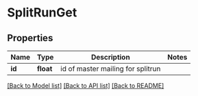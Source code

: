 # SplitRunGet

## Properties
Name | Type | Description | Notes
------------ | ------------- | ------------- | -------------
**id** | **float** | id of master mailing for splitrun | 

[[Back to Model list]](../README.md#documentation-for-models) [[Back to API list]](../README.md#documentation-for-api-endpoints) [[Back to README]](../README.md)



